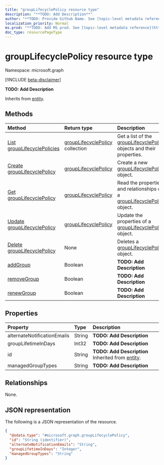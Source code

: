 ```yaml
---
title: "groupLifecyclePolicy resource type"
description: "**TODO: Add Description**"
author: "**TODO: Provide Github Name. See [topic-level metadata reference](https://msgo.azurewebsites.net/add/document/guidelines/metadata.html#topic-level-metadata)**"
localization_priority: Normal
ms.prod: "**TODO: Add MS prod. See [topic-level metadata reference](https://msgo.azurewebsites.net/add/document/guidelines/metadata.html#topic-level-metadata)**"
doc_type: resourcePageType
---
```


# groupLifecyclePolicy resource type

Namespace: microsoft.graph

[!INCLUDE [beta-disclaimer](../../includes/beta-disclaimer.md)]

**TODO: Add Description**


Inherits from [entity](../resources/entity.md).

## Methods
|Method|Return type|Description|
|:---|:---|:---|
|[List groupLifecyclePolicies](../api/grouplifecyclepolicy-list.md)|[groupLifecyclePolicy](../resources/grouplifecyclepolicy.md) collection|Get a list of the [groupLifecyclePolicy](../resources/grouplifecyclepolicy.md) objects and their properties.|
|[Create groupLifecyclePolicy](../api/grouplifecyclepolicy-post-grouplifecyclepolicies.md)|[groupLifecyclePolicy](../resources/grouplifecyclepolicy.md)|Create a new [groupLifecyclePolicy](../resources/grouplifecyclepolicy.md) object.|
|[Get groupLifecyclePolicy](../api/grouplifecyclepolicy-get.md)|[groupLifecyclePolicy](../resources/grouplifecyclepolicy.md)|Read the properties and relationships of a [groupLifecyclePolicy](../resources/grouplifecyclepolicy.md) object.|
|[Update groupLifecyclePolicy](../api/grouplifecyclepolicy-update.md)|[groupLifecyclePolicy](../resources/grouplifecyclepolicy.md)|Update the properties of a [groupLifecyclePolicy](../resources/grouplifecyclepolicy.md) object.|
|[Delete groupLifecyclePolicy](../api/grouplifecyclepolicy-delete.md)|None|Deletes a [groupLifecyclePolicy](../resources/grouplifecyclepolicy.md) object.|
|[addGroup](../api/grouplifecyclepolicy-addgroup.md)|Boolean|**TODO: Add Description**|
|[removeGroup](../api/grouplifecyclepolicy-removegroup.md)|Boolean|**TODO: Add Description**|
|[renewGroup](../api/grouplifecyclepolicy-renewgroup.md)|Boolean|**TODO: Add Description**|

## Properties
|Property|Type|Description|
|:---|:---|:---|
|alternateNotificationEmails|String|**TODO: Add Description**|
|groupLifetimeInDays|Int32|**TODO: Add Description**|
|id|String|**TODO: Add Description** Inherited from [entity](../resources/entity.md).|
|managedGroupTypes|String|**TODO: Add Description**|

## Relationships
None.

## JSON representation
The following is a JSON representation of the resource.
<!-- {
  "blockType": "resource",
  "keyProperty": "id",
  "@odata.type": "microsoft.graph.groupLifecyclePolicy",
  "baseType": "microsoft.graph.entity",
  "openType": false
}
-->
``` json
{
  "@odata.type": "#microsoft.graph.groupLifecyclePolicy",
  "id": "String (identifier)",
  "alternateNotificationEmails": "String",
  "groupLifetimeInDays": "Integer",
  "managedGroupTypes": "String"
}
```

